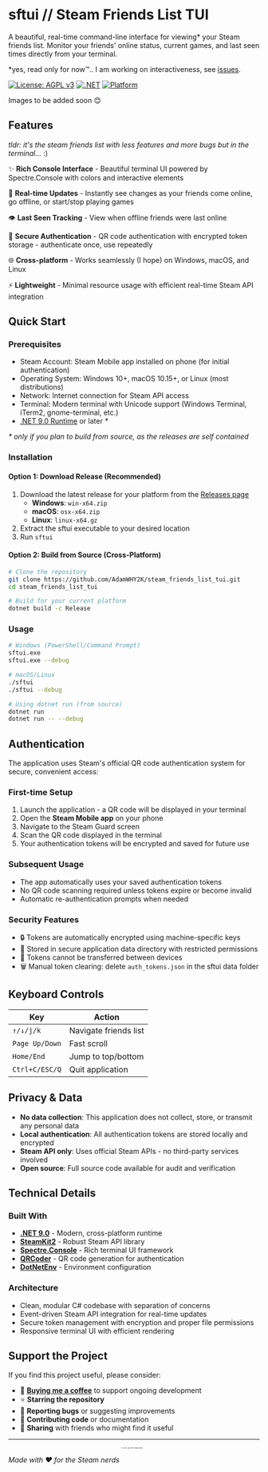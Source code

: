 # sftui // Steam Friends List TUI

A beautiful, real-time command-line interface for viewing* your Steam friends list. Monitor your friends' online status, current games, and last seen times directly from your terminal.

*yes, read only for now™.. I am working on interactiveness, see [issues](https://github.com/AdamWHY2K/steam_friends_list_tui/issues).

[![License: AGPL v3](https://img.shields.io/badge/License-AGPL%20v3-blue.svg)](https://www.gnu.org/licenses/agpl-3.0)
[![.NET](https://img.shields.io/badge/.NET-9.0-purple.svg)](https://dotnet.microsoft.com/download/dotnet/9.0)
[![Platform](https://img.shields.io/badge/platform-Windows%20%7C%20macOS%20%7C%20Linux-lightgrey.svg)](https://github.com/AdamWHY2K/steam_friends_list_tui)

Images to be added soon 😊

## Features

*tldr: it's the steam friends list with less features and more bugs but in the terminal...* :)

✨ **Rich Console Interface** - Beautiful terminal UI powered by Spectre.Console with colors and interactive elements

🔄 **Real-time Updates** - Instantly see changes as your friends come online, go offline, or start/stop playing games

👁️ **Last Seen Tracking** - View when offline friends were last online

🔐 **Secure Authentication** - QR code authentication with encrypted token storage - authenticate once, use repeatedly

🌐 **Cross-platform** - Works seamlessly (I hope) on Windows, macOS, and Linux

⚡ **Lightweight** - Minimal resource usage with efficient real-time Steam API integration

## Quick Start

### Prerequisites

- Steam Account: Steam Mobile app installed on phone (for initial authentication)
- Operating System: Windows 10+, macOS 10.15+, or Linux (most distributions)
- Network: Internet connection for Steam API access
- Terminal: Modern terminal with Unicode support (Windows Terminal, iTerm2, gnome-terminal, etc.)
- [.NET 9.0 Runtime](https://dotnet.microsoft.com/download/dotnet/9.0) or later _*_

_* only if you plan to build from source, as the releases are self contained_

### Installation

#### Option 1: Download Release (Recommended)
1. Download the latest release for your platform from the [Releases page](https://github.com/AdamWHY2K/steam_friends_list_tui/releases/latest)
   - **Windows**: `win-x64.zip`
   - **macOS**: `osx-x64.zip` 
   - **Linux**: `linux-x64.gz`
2. Extract the sftui executable to your desired location
3. Run `sftui`

#### Option 2: Build from Source (Cross-Platform)
```bash
# Clone the repository
git clone https://github.com/AdamWHY2K/steam_friends_list_tui.git
cd steam_friends_list_tui

# Build for your current platform
dotnet build -c Release
```

### Usage

```bash
# Windows (PowerShell/Command Prompt)
sftui.exe
sftui.exe --debug

# macOS/Linux
./sftui
./sftui --debug

# Using dotnet run (from source)
dotnet run
dotnet run -- --debug
```

## Authentication

The application uses Steam's official QR code authentication system for secure, convenient access:

### First-time Setup
1. Launch the application - a QR code will be displayed in your terminal
2. Open the **Steam Mobile app** on your phone
3. Navigate to the Steam Guard screen
4. Scan the QR code displayed in the terminal
5. Your authentication tokens will be encrypted and saved for future use

### Subsequent Usage
- The app automatically uses your saved authentication tokens
- No QR code scanning required unless tokens expire or become invalid
- Automatic re-authentication prompts when needed

### Security Features
- 🔒 Tokens are automatically encrypted using machine-specific keys
- 📁 Stored in secure application data directory with restricted permissions
- 🚫 Tokens cannot be transferred between devices
- 🗑️ Manual token clearing: delete `auth_tokens.json` in the sftui data folder

## Keyboard Controls

| Key | Action |
|-----|--------|
| `↑/↓/j/k` | Navigate friends list |
| `Page Up/Down` | Fast scroll |
| `Home/End` | Jump to top/bottom |
| `Ctrl+C/ESC/Q` | Quit application |

## Privacy & Data

- **No data collection**: This application does not collect, store, or transmit any personal data
- **Local authentication**: All authentication tokens are stored locally and encrypted
- **Steam API only**: Uses official Steam APIs - no third-party services involved
- **Open source**: Full source code available for audit and verification

## Technical Details

### Built With
- **[.NET 9.0](https://dotnet.microsoft.com/)** - Modern, cross-platform runtime
- **[SteamKit2](https://github.com/SteamRE/SteamKit)** - Robust Steam API library
- **[Spectre.Console](https://spectreconsole.net/)** - Rich terminal UI framework
- **[QRCoder](https://github.com/codebude/QRCoder)** - QR code generation for authentication
- **[DotNetEnv](https://github.com/bolorundurowb/dotNetEnv)** - Environment configuration

### Architecture
- Clean, modular C# codebase with separation of concerns
- Event-driven Steam API integration for real-time updates
- Secure token management with encryption and proper file permissions
- Responsive terminal UI with efficient rendering

## Support the Project

If you find this project useful, please consider:
- 🥺 **[Buying me a coffee](https://www.ko-fi.com/adamwhy2k)** to support ongoing development
- ⭐ **Starring the repository**
- 🐛 **Reporting bugs** or suggesting improvements
- 🔀 **Contributing code** or documentation
- 💬 **Sharing** with friends who might find it useful

---

*Made with ❤️ for the Steam nerds* <sup><sup><sup><sup><sup><sup><sup><sup>it's me, i am  the steam nerd</sup></sup></sup></sup></sup></sup></sup></sup>
